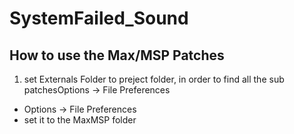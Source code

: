 # SystemFailed_Sound
## How to use the Max/MSP Patches
1. set Externals Folder to preject folder, in order to find all the sub patchesOptions -> File Preferences
  * Options -> File Preferences 
  * set it to the MaxMSP folder

